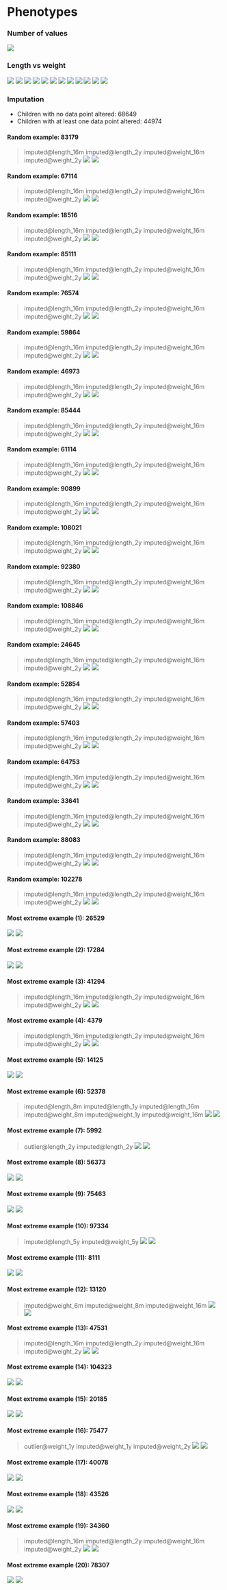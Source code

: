# Phenotypes
### Number of values
![](plots/n.png)
### Length vs weight
![](plots/length_weight_1.png)
![](plots/length_weight_2.png)
![](plots/length_weight_3.png)
![](plots/length_weight_4.png)
![](plots/length_weight_5.png)
![](plots/length_weight_6.png)
![](plots/length_weight_7.png)
![](plots/length_weight_8.png)
![](plots/length_weight_9.png)
![](plots/length_weight_10.png)
![](plots/length_weight_11.png)
![](plots/length_weight_12.png)
### Imputation
- Children with no data point altered: 68649
- Children with at least one data point altered: 44974
#### Random example: 83179
> imputed@length_16m imputed@length_2y imputed@weight_16m imputed@weight_2y
![](plots/83179_length.png)
![](plots/83179_weight.png)
#### Random example: 67114
> imputed@length_16m imputed@length_2y imputed@weight_16m imputed@weight_2y
![](plots/67114_length.png)
![](plots/67114_weight.png)
#### Random example: 18516
> imputed@length_16m imputed@length_2y imputed@weight_16m imputed@weight_2y
![](plots/18516_length.png)
![](plots/18516_weight.png)
#### Random example: 85111
> imputed@length_16m imputed@length_2y imputed@weight_16m imputed@weight_2y
![](plots/85111_length.png)
![](plots/85111_weight.png)
#### Random example: 76574
> imputed@length_16m imputed@length_2y imputed@weight_16m imputed@weight_2y
![](plots/76574_length.png)
![](plots/76574_weight.png)
#### Random example: 59864
> imputed@length_16m imputed@length_2y imputed@weight_16m imputed@weight_2y
![](plots/59864_length.png)
![](plots/59864_weight.png)
#### Random example: 46973
> imputed@length_16m imputed@length_2y imputed@weight_16m imputed@weight_2y
![](plots/46973_length.png)
![](plots/46973_weight.png)
#### Random example: 85444
> imputed@length_16m imputed@length_2y imputed@weight_16m imputed@weight_2y
![](plots/85444_length.png)
![](plots/85444_weight.png)
#### Random example: 61114
> imputed@length_16m imputed@length_2y imputed@weight_16m imputed@weight_2y
![](plots/61114_length.png)
![](plots/61114_weight.png)
#### Random example: 90899
> imputed@length_16m imputed@length_2y imputed@weight_16m imputed@weight_2y
![](plots/90899_length.png)
![](plots/90899_weight.png)
#### Random example: 108021
> imputed@length_16m imputed@length_2y imputed@weight_16m imputed@weight_2y
![](plots/108021_length.png)
![](plots/108021_weight.png)
#### Random example: 92380
> imputed@length_16m imputed@length_2y imputed@weight_16m imputed@weight_2y
![](plots/92380_length.png)
![](plots/92380_weight.png)
#### Random example: 108846
> imputed@length_16m imputed@length_2y imputed@weight_16m imputed@weight_2y
![](plots/108846_length.png)
![](plots/108846_weight.png)
#### Random example: 24645
> imputed@length_16m imputed@length_2y imputed@weight_16m imputed@weight_2y
![](plots/24645_length.png)
![](plots/24645_weight.png)
#### Random example: 52854
> imputed@length_16m imputed@length_2y imputed@weight_16m imputed@weight_2y
![](plots/52854_length.png)
![](plots/52854_weight.png)
#### Random example: 57403
> imputed@length_16m imputed@length_2y imputed@weight_16m imputed@weight_2y
![](plots/57403_length.png)
![](plots/57403_weight.png)
#### Random example: 64753
> imputed@length_16m imputed@length_2y imputed@weight_16m imputed@weight_2y
![](plots/64753_length.png)
![](plots/64753_weight.png)
#### Random example: 33641
> imputed@length_16m imputed@length_2y imputed@weight_16m imputed@weight_2y
![](plots/33641_length.png)
![](plots/33641_weight.png)
#### Random example: 88083
> imputed@length_16m imputed@length_2y imputed@weight_16m imputed@weight_2y
![](plots/88083_length.png)
![](plots/88083_weight.png)
#### Random example: 102278
> imputed@length_16m imputed@length_2y imputed@weight_16m imputed@weight_2y
![](plots/102278_length.png)
![](plots/102278_weight.png)
#### Most extreme example (1): 26529
> 
![](plots/26529_length.png)
![](plots/26529_weight.png)
#### Most extreme example (2): 17284
> 
![](plots/17284_length.png)
![](plots/17284_weight.png)
#### Most extreme example (3): 41294
> imputed@length_16m imputed@length_2y imputed@weight_16m imputed@weight_2y
![](plots/41294_length.png)
![](plots/41294_weight.png)
#### Most extreme example (4): 4379
> imputed@length_16m imputed@length_2y imputed@weight_16m imputed@weight_2y
![](plots/4379_length.png)
![](plots/4379_weight.png)
#### Most extreme example (5): 14125
> 
![](plots/14125_length.png)
![](plots/14125_weight.png)
#### Most extreme example (6): 52378
> imputed@length_8m imputed@length_1y imputed@length_16m imputed@weight_8m imputed@weight_1y imputed@weight_16m
![](plots/52378_length.png)
![](plots/52378_weight.png)
#### Most extreme example (7): 5992
> outlier@length_2y imputed@length_2y
![](plots/5992_length.png)
![](plots/5992_weight.png)
#### Most extreme example (8): 56373
> 
![](plots/56373_length.png)
![](plots/56373_weight.png)
#### Most extreme example (9): 75463
> 
![](plots/75463_length.png)
![](plots/75463_weight.png)
#### Most extreme example (10): 97334
> imputed@length_5y imputed@weight_5y
![](plots/97334_length.png)
![](plots/97334_weight.png)
#### Most extreme example (11): 8111
> 
![](plots/8111_length.png)
![](plots/8111_weight.png)
#### Most extreme example (12): 13120
> imputed@weight_6m imputed@weight_8m imputed@weight_16m
![](plots/13120_length.png)
![](plots/13120_weight.png)
#### Most extreme example (13): 47531
> imputed@length_16m imputed@length_2y imputed@weight_16m imputed@weight_2y
![](plots/47531_length.png)
![](plots/47531_weight.png)
#### Most extreme example (14): 104323
> 
![](plots/104323_length.png)
![](plots/104323_weight.png)
#### Most extreme example (15): 20185
> 
![](plots/20185_length.png)
![](plots/20185_weight.png)
#### Most extreme example (16): 75477
> outlier@weight_1y imputed@weight_1y imputed@weight_2y
![](plots/75477_length.png)
![](plots/75477_weight.png)
#### Most extreme example (17): 40078
> 
![](plots/40078_length.png)
![](plots/40078_weight.png)
#### Most extreme example (18): 43526
> 
![](plots/43526_length.png)
![](plots/43526_weight.png)
#### Most extreme example (19): 34360
> imputed@length_16m imputed@length_2y imputed@weight_16m imputed@weight_2y
![](plots/34360_length.png)
![](plots/34360_weight.png)
#### Most extreme example (20): 78307
> 
![](plots/78307_length.png)
![](plots/78307_weight.png)
